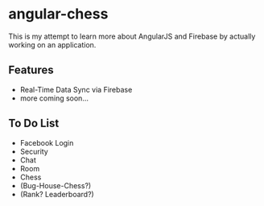# angular-chess

This is my attempt to learn more about AngularJS and Firebase by actually working on an application.

## Features

+ Real-Time Data Sync via Firebase
+ more coming soon...

## To Do List

* Facebook Login
* Security
* Chat
* Room
* Chess
* (Bug-House-Chess?)
* (Rank? Leaderboard?)
